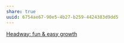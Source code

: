 ```yaml
---
share: true
uuid: 6754ae67-90e5-4b27-b259-4424383d9dd5
---
```

[Headway: fun & easy growth](https://apps.get-headway.com/)